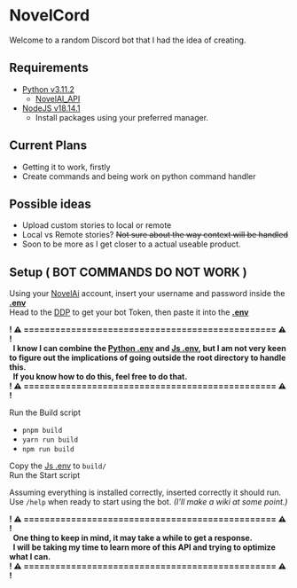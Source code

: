 # NovelCord
Welcome to a random Discord bot that I had the idea of creating.

## Requirements
- [Python v3.11.2](https://www.python.org/downloads/)  
	- [NovelAI_API](https://github.com/Aedial/novelai-api/tree/main)
- [NodeJS v18.14.1](https://nodejs.org/en)
	- Install packages using your preferred manager.

## Current Plans
- Getting it to work, firstly
- Create commands and being work on python command handler

## Possible ideas
- Upload custom stories to local or remote
- Local vs Remote stories? ~~Not sure about the way context will be handled~~
- Soon to be more as I get closer to a actual useable product.

## Setup ( BOT COMMANDS DO NOT WORK )
Using your [NovelAi](https://novelai.net) account, insert your username and password inside the **[.env](python/example.env)**  
Head to the [DDP](https://discord.com/developers/applications) to get your bot Token, then paste it into the **[.env](src/secrets/example.env)**

**! ⚠️ ================================================ ⚠️ !  
  I know I can combine the [Python .env](python/example.env) and [Js .env](src/secrets/example.env), but I am not very keen to figure out the implications of going outside the root directory to handle this.  
  If you know how to do this, feel free to do that.  
! ⚠️ ================================================ ⚠️ !**  

Run the Build script  
- `pnpm build`
- `yarn run build`
- `npm run build`  

Copy the [Js .env](src/secrets/example.env) to `build/`  
Run the Start script  

Assuming everything is installed correctly, inserted correctly it should run.  
Use `/help` when ready to start using the bot. *(I'll make a wiki at some point.)*

**! ⚠️ ================================================ ⚠️ !  
  One thing to keep in mind, it may take a while to get a response.  
  I will be taking my time to learn more of this API and trying to optimize what I can.  
! ⚠️ ================================================ ⚠️ !**
